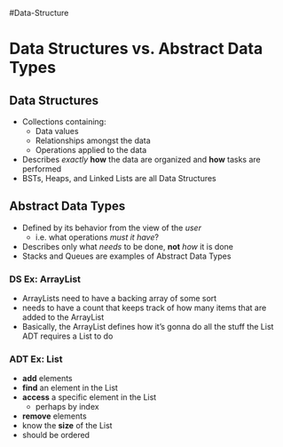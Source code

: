 #Data-Structure

# Data Structures vs. Abstract Data Types

## Data Structures

-   Collections containing:
    -   Data values
    -   Relationships amongst the data
    -   Operations applied to the data
-   Describes _exactly_ **how** the data are organized and **how** tasks are performed
-   BSTs, Heaps, and Linked Lists are all Data Structures

## Abstract Data Types

-   Defined by its behavior from the view of the _user_
    -   i.e. what operations _must it have_?
-   Describes only what _needs_ to be done, **not** _how_ it is done
-   Stacks and Queues are examples of Abstract Data Types

### DS Ex: ArrayList

-   ArrayLists need to have a backing array of some sort
-   needs to have a count that keeps track of how many items that are added to the ArrayList
-   Basically, the ArrayList defines how it’s gonna do all the stuff the List ADT requires a List to do

### ADT Ex: List

-   **add** elements
-   **find** an element in the List
-   **access** a specific element in the List
    -   perhaps by index
-   **remove** elements
-   know the **size** of the List
-   should be ordered